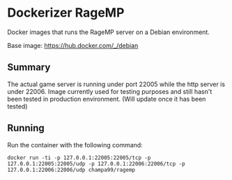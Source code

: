 # Dockerizer RageMP

Docker images that runs the RageMP server on a Debian environment.

Base image: https://hub.docker.com/_/debian

## Summary

The actual game server is running under port 22005 while the http server is under 22006.
Image currently used for testing purposes and still hasn't been tested in production environment. (Will update once it has been tested)

## Running

Run the container with the following command:

`docker run -ti -p 127.0.0.1:22005:22005/tcp -p 127.0.0.1:22005:22005/udp -p 127.0.0.1:22006:22006/tcp -p 127.0.0.1:22006:22006/udp champa99/ragemp`

